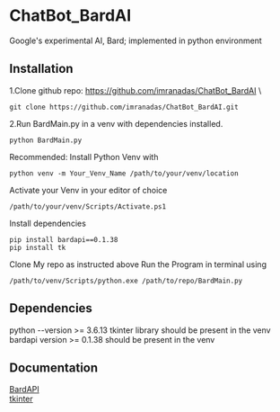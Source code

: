 
# ChatBot_BardAI

Google's experimental AI, Bard; implemented in python environment



## Installation

1.Clone github repo: https://github.com/imranadas/ChatBot_BardAI \
```
git clone https://github.com/imranadas/ChatBot_BardAI.git
```
2.Run BardMain.py in a venv with dependencies installed.
```
python BardMain.py
```
Recommended:
Install Python Venv with 
```
python venv -m Your_Venv_Name /path/to/your/venv/location
```
Activate your Venv in your editor of choice
```
/path/to/your/venv/Scripts/Activate.ps1
```
Install dependencies
```
pip install bardapi==0.1.38
pip install tk
```
Clone My repo as instructed above
Run the Program in terminal using
```
/path/to/venv/Scripts/python.exe /path/to/repo/BardMain.py
```
## Dependencies
python --version >= 3.6.13
tkinter library should be present in the venv
bardapi version >= 0.1.38 should be present in the venv
## Documentation

[BardAPI](https://pypi.org/project/bardapi/)\
[tkinter](https://docs.python.org/3/library/tkinter.html)



